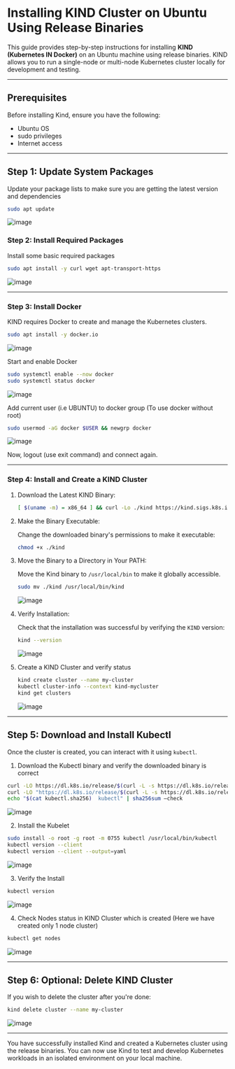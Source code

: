 
# **Installing KIND Cluster on Ubuntu Using Release Binaries**

This guide provides step-by-step instructions for installing **KIND (Kubernetes IN Docker)** on an Ubuntu machine using release binaries. KIND allows you to run a single-node or multi-node Kubernetes cluster locally for development and testing.

---

## Prerequisites
Before installing Kind, ensure you have the following:

* Ubuntu OS
* sudo privileges
* Internet access


---


## Step 1: Update System Packages

Update your package lists to make sure you are getting the latest version and dependencies

```bash
sudo apt update
```
![image](https://github.com/user-attachments/assets/67151c22-aa4a-4201-80bf-b4707514047e)


### Step 2: Install Required Packages

Install some basic required packages

```bash
sudo apt install -y curl wget apt-transport-https
```
![image](https://github.com/user-attachments/assets/5e5fa254-69b0-4122-a84e-dfb5b3eb2584)


---


### Step 3: Install Docker

KIND requires Docker to create and manage the Kubernetes clusters.

```bash
sudo apt install -y docker.io
```
![image](https://github.com/user-attachments/assets/c4146d80-e0c5-4259-957f-39f0b6623f95)



Start and enable Docker

```bash
sudo systemctl enable --now docker
sudo systemctl status docker
```
![image](https://github.com/user-attachments/assets/f3babbb9-c599-4199-9ec7-73e52802274c)


Add current user (i.e UBUNTU) to docker group (To use docker without root)

```bash
sudo usermod -aG docker $USER && newgrp docker
```
![image](https://github.com/user-attachments/assets/d024a05a-c5a7-415a-997a-2990d8c08212)

Now, logout (use exit command) and connect again.


---


### Step 4: Install and Create a **KIND** Cluster

1. Download the Latest KIND Binary:

   ```bash
   [ $(uname -m) = x86_64 ] && curl -Lo ./kind https://kind.sigs.k8s.io/dl/v0.25.0/kind-linux-amd64
   ```

2. Make the Binary Executable:

   Change the downloaded binary's permissions to make it executable:

   ```bash
   chmod +x ./kind
   ```

3. Move the Binary to a Directory in Your PATH:

   Move the Kind binary to `/usr/local/bin` to make it globally accessible.

   ```bash
   sudo mv ./kind /usr/local/bin/kind
   ```
   ![image](https://github.com/user-attachments/assets/14728c13-0217-4c89-a403-3b3216cb3751)



4. Verify Installation:

   Check that the installation was successful by verifying the `KIND` version:

   ```bash
   kind --version
   ```
   ![image](https://github.com/user-attachments/assets/2da1b0f9-63bc-4379-a184-cc5c992b0e66)


5. Create a KIND Cluster and verify status

   ```bash
   kind create cluster --name my-cluster
   kubectl cluster-info --context kind-mycluster
   kind get clusters
   ```
   ![image](https://github.com/user-attachments/assets/05fb8365-6b95-4e14-b7cb-94802ade0031)


---


## Step 5: Download and Install Kubectl

Once the cluster is created, you can interact with it using `kubectl`.

1. Download the Kubectl binary and verify the downloaded binary is correct

```bash
curl -LO https://dl.k8s.io/release/$(curl -L -s https://dl.k8s.io/release/stable.txt)/bin/linux/amd64/kubectl
curl -LO "https://dl.k8s.io/release/$(curl -L -s https://dl.k8s.io/release/stable.txt)/bin/linux/amd64/kubectl.sha256"
echo "$(cat kubectl.sha256)  kubectl" | sha256sum –check
```
![image](https://github.com/user-attachments/assets/81856385-f5eb-4b91-b687-4586908477e5)

2. Install the Kubelet

```bash
sudo install -o root -g root -m 0755 kubectl /usr/local/bin/kubectl
kubectl version --client
kubectl version --client --output=yaml
```
![image](https://github.com/user-attachments/assets/8d67f7e3-ffca-4771-bfae-1af08a30ef31)

3. Verify the Install

```bash
kubectl version
```
![image](https://github.com/user-attachments/assets/24bcb960-7c20-4b84-812f-ac97a0ee2fcb)

4. Check Nodes status in KIND Cluster which is created (Here we have created only 1 node cluster)

```bash
kubectl get nodes
```
![image](https://github.com/user-attachments/assets/f526c023-e1b6-40a4-97e1-8178c2b8ac17)


---


## Step 6: Optional: Delete KIND Cluster

If you wish to delete the cluster after you're done:

```bash
kind delete cluster --name my-cluster
```
![image](https://github.com/user-attachments/assets/9685d3a9-a751-4d27-8a16-b46d52f0266a)


---



You have successfully installed Kind and created a Kubernetes cluster using the release binaries. You can now use Kind to test and develop Kubernetes workloads in an isolated environment on your local machine.
